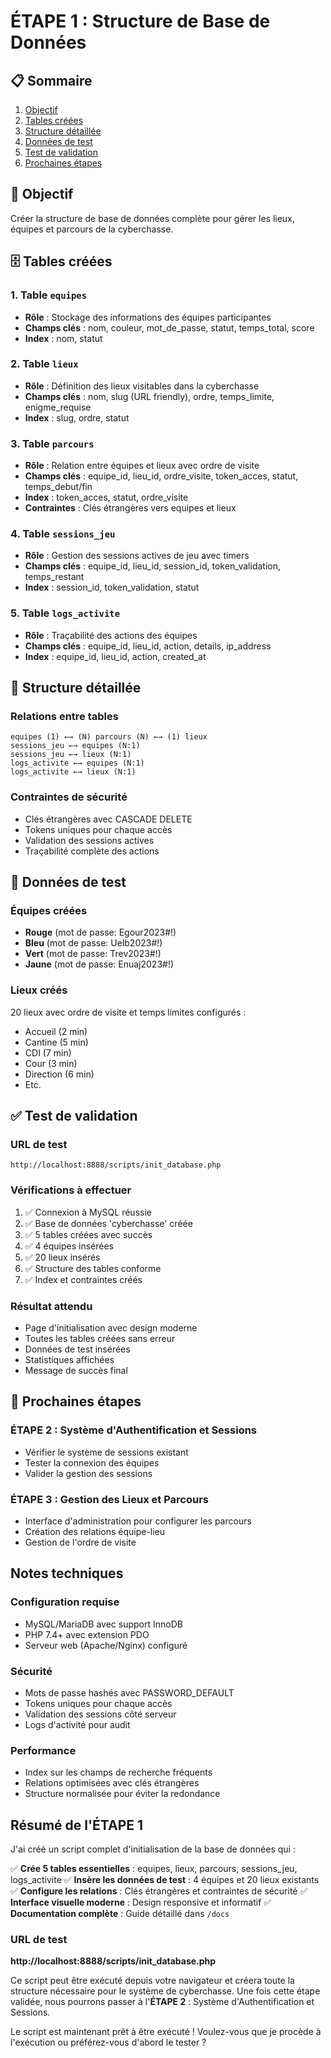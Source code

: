 # ÉTAPE 1 : Structure de Base de Données

## 📋 Sommaire
1. [Objectif](#objectif)
2. [Tables créées](#tables-créées)
3. [Structure détaillée](#structure-détaillée)
4. [Données de test](#données-de-test)
5. [Test de validation](#test-de-validation)
6. [Prochaines étapes](#prochaines-étapes)

## 🎯 Objectif
Créer la structure de base de données complète pour gérer les lieux, équipes et parcours de la cyberchasse.

## 🗄️ Tables créées

### 1. Table `equipes`
- **Rôle** : Stockage des informations des équipes participantes
- **Champs clés** : nom, couleur, mot_de_passe, statut, temps_total, score
- **Index** : nom, statut

### 2. Table `lieux`
- **Rôle** : Définition des lieux visitables dans la cyberchasse
- **Champs clés** : nom, slug (URL friendly), ordre, temps_limite, enigme_requise
- **Index** : slug, ordre, statut

### 3. Table `parcours`
- **Rôle** : Relation entre équipes et lieux avec ordre de visite
- **Champs clés** : equipe_id, lieu_id, ordre_visite, token_acces, statut, temps_debut/fin
- **Index** : token_acces, statut, ordre_visite
- **Contraintes** : Clés étrangères vers equipes et lieux

### 4. Table `sessions_jeu`
- **Rôle** : Gestion des sessions actives de jeu avec timers
- **Champs clés** : equipe_id, lieu_id, session_id, token_validation, temps_restant
- **Index** : session_id, token_validation, statut

### 5. Table `logs_activite`
- **Rôle** : Traçabilité des actions des équipes
- **Champs clés** : equipe_id, lieu_id, action, details, ip_address
- **Index** : equipe_id, lieu_id, action, created_at

## 🔧 Structure détaillée

### Relations entre tables
```
equipes (1) ←→ (N) parcours (N) ←→ (1) lieux
sessions_jeu ←→ equipes (N:1)
sessions_jeu ←→ lieux (N:1)
logs_activite ←→ equipes (N:1)
logs_activite ←→ lieux (N:1)
```

### Contraintes de sécurité
- Clés étrangères avec CASCADE DELETE
- Tokens uniques pour chaque accès
- Validation des sessions actives
- Traçabilité complète des actions

## 🧪 Données de test

### Équipes créées
- **Rouge** (mot de passe: Egour2023#!)
- **Bleu** (mot de passe: Uelb2023#!)
- **Vert** (mot de passe: Trev2023#!)
- **Jaune** (mot de passe: Enuaj2023#!)

### Lieux créés
20 lieux avec ordre de visite et temps limites configurés :
- Accueil (2 min)
- Cantine (5 min)
- CDI (7 min)
- Cour (3 min)
- Direction (6 min)
- Etc.

## ✅ Test de validation

### URL de test
```
http://localhost:8888/scripts/init_database.php
```

### Vérifications à effectuer
1. ✅ Connexion à MySQL réussie
2. ✅ Base de données 'cyberchasse' créée
3. ✅ 5 tables créées avec succès
4. ✅ 4 équipes insérées
5. ✅ 20 lieux insérés
6. ✅ Structure des tables conforme
7. ✅ Index et contraintes créés

### Résultat attendu
- Page d'initialisation avec design moderne
- Toutes les tables créées sans erreur
- Données de test insérées
- Statistiques affichées
- Message de succès final

## 🚀 Prochaines étapes

### ÉTAPE 2 : Système d'Authentification et Sessions
- Vérifier le système de sessions existant
- Tester la connexion des équipes
- Valider la gestion des sessions

### ÉTAPE 3 : Gestion des Lieux et Parcours
- Interface d'administration pour configurer les parcours
- Création des relations équipe-lieu
- Gestion de l'ordre de visite

##  Notes techniques

### Configuration requise
- MySQL/MariaDB avec support InnoDB
- PHP 7.4+ avec extension PDO
- Serveur web (Apache/Nginx) configuré

### Sécurité
- Mots de passe hashés avec PASSWORD_DEFAULT
- Tokens uniques pour chaque accès
- Validation des sessions côté serveur
- Logs d'activité pour audit

### Performance
- Index sur les champs de recherche fréquents
- Relations optimisées avec clés étrangères
- Structure normalisée pour éviter la redondance

##  Résumé de l'ÉTAPE 1

J'ai créé un script complet d'initialisation de la base de données qui :

✅ **Crée 5 tables essentielles** : equipes, lieux, parcours, sessions_jeu, logs_activite
✅ **Insère les données de test** : 4 équipes et 20 lieux existants
✅ **Configure les relations** : Clés étrangères et contraintes de sécurité
✅ **Interface visuelle moderne** : Design responsive et informatif
✅ **Documentation complète** : Guide détaillé dans `/docs`

###  URL de test
**http://localhost:8888/scripts/init_database.php**

Ce script peut être exécuté depuis votre navigateur et créera toute la structure nécessaire pour le système de cyberchasse. Une fois cette étape validée, nous pourrons passer à l'**ÉTAPE 2** : Système d'Authentification et Sessions.

Le script est maintenant prêt à être exécuté ! Voulez-vous que je procède à l'exécution ou préférez-vous d'abord le tester ?
